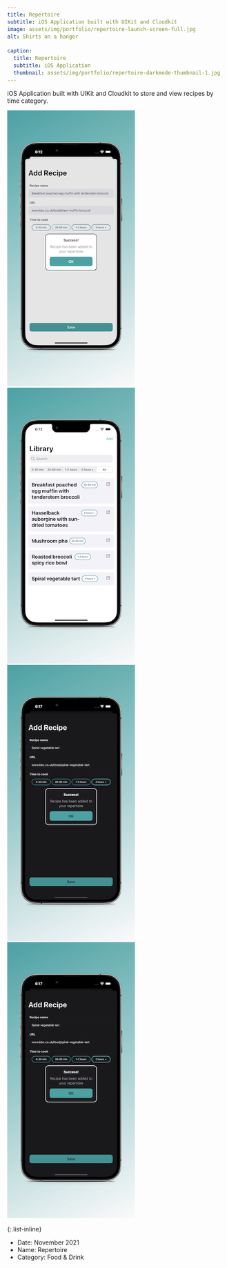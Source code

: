 ```yaml
---
title: Repertoire
subtitle: iOS Application built with UIKit and Cloudkit
image: assets/img/portfolio/repertoire-launch-screen-full.jpg
alt: Shirts on a hanger

caption:
  title: Repertoire
  subtitle: iOS Application
  thumbnail: assets/img/portfolio/repertoire-darkmode-thumbnail-1.jpg
---
```

iOS Application built with UIKit and Cloudkit to store and view recipes by time category.

![Light Mode 1](assets/img/portfolio/repertoire-lightmode-1-full.jpg) ![Light Mode 2](assets/img/portfolio/repertoire-lightmode-2-full.jpg) ![Dark Mode 1](assets/img/portfolio/repertoire-darkmode-1-full.jpg) ![Dark Mode 2](assets/img/portfolio/repertoire-darkmode-1-full.jpg)

{:.list-inline}
- Date: November 2021
- Name: Repertoire
- Category: Food & Drink
